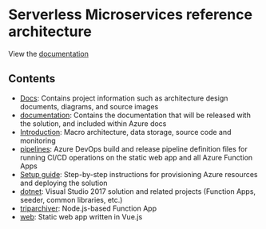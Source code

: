 # Serverless Microservices reference architecture

View the [documentation](./documentation)

## Contents

- [Docs](./Docs): Contains project information such as architecture design documents, diagrams, and source images
- [documentation](./documentation): Contains the documentation that will be released with the solution, and included within Azure docs
- [Introduction](./documentation/introduction.md): Macro architecture, data storage, source code and monitoring
- [pipelines](./pipelines): Azure DevOps build and release pipeline definition files for running CI/CD operations on the static web app and all Azure Function Apps
- [Setup guide](./documentation/setup.md): Step-by-step instructions for provisioning Azure resources and deploying the solution
- [dotnet](./dotnet): Visual Studio 2017 solution and related projects (Function Apps, seeder, common libraries, etc.)
- [triparchiver](./nodejs/serverless-microservices-functionapp-triparchiver): Node.js-based Function App
- [web](./web/serverless-microservices-web): Static web app written in Vue.js
